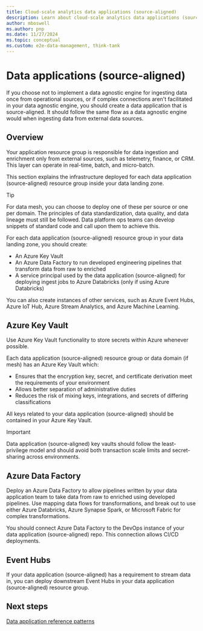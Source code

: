 ```yaml
---
title: Cloud-scale analytics data applications (source-aligned)
description: Learn about cloud-scale analytics data applications (source-aligned) in Azure.
author: mboswell
ms.author: pnp
ms.date: 11/27/2024
ms.topic: conceptual
ms.custom: e2e-data-management, think-tank
---
```


# Data applications (source-aligned)

If you choose not to implement a data agnostic engine for ingesting data once from operational sources, or if complex connections aren't facilitated in your data agnostic engine, you should create a data application that is source-aligned. It should follow the same flow as a data agnostic engine would when ingesting data from external data sources.

## Overview

Your application resource group is responsible for data ingestion and enrichment only from external sources, such as telemetry, finance, or CRM. This layer can operate in real-time, batch, and micro-batch.

This section explains the infrastructure deployed for each data application (source-aligned) resource group inside your data landing zone.

> [!TIP]
> For data mesh, you can choose to deploy one of these per source or one per domain. The principles of data standardization, data quality, and data lineage must still be followed. Data platform ops teams can develop snippets of standard code and call upon them to achieve this.

For each data application (source-aligned) resource group in your data landing zone, you should create:

- An Azure Key Vault
- An Azure Data Factory to run developed engineering pipelines that transform data from raw to enriched
- A service principal used by the data application (source-aligned) for deploying ingest jobs to Azure Databricks (only if using Azure Databricks)

You can also create instances of other services, such as Azure Event Hubs, Azure IoT Hub, Azure Stream Analytics, and Azure Machine Learning.

## Azure Key Vault

Use Azure Key Vault functionality to store secrets within Azure whenever possible.

Each data application (source-aligned) resource group or data domain (if mesh) has an Azure Key Vault which:

- Ensures that the encryption key, secret, and certificate derivation meet the requirements of your environment
- Allows better separation of administrative duties
- Reduces the risk of mixing keys, integrations, and secrets of differing classifications

All keys related to your data application (source-aligned) should be contained in your Azure Key Vault.

> [!IMPORTANT]
> Data application (source-aligned) key vaults should follow the least-privilege model and should avoid both transaction scale limits and secret-sharing across environments.

## Azure Data Factory

Deploy an Azure Data Factory to allow pipelines written by your data application team to take data from raw to enriched using developed pipelines. Use mapping data flows for transformations, and break out to use either Azure Databricks, Azure Synapse Spark, or Microsoft Fabric for complex transformations.

You should connect Azure Data Factory to the DevOps instance of your data application (source-aligned) repo. This connection allows CI/CD deployments.

## Event Hubs

If your data application (source-aligned) has a requirement to stream data in, you can deploy downstream Event Hubs in your data application (source-aligned) resource group.

## Next steps

[Data application reference patterns](data-reference-patterns.md)
